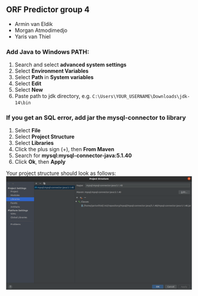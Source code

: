 ## ORF Predictor group 4
* Armin van Eldik
* Morgan Atmodimedjo
* Yaris van Thiel

### Add Java to Windows PATH:
1. Search and select **advanced system settings**
2. Select **Environment Variables**
3. Select **Path** in **System variables**
4. Select **Edit**
5. Select **New**
6. Paste path to jdk directory, e.g. ```C:\Users\YOUR_USERNAME\Downloads\jdk-14\bin```

### If you get an SQL error, add jar the mysql-connector to library
1. Select **File**
2. Select **Project Structure**
3. Select **Libraries**
4. Click the plus sign (+), then **From Maven**
5. Search for **mysql:mysql-connector-java:5.1.40**
6. Click **Ok**, then **Apply**

Your project structure should look as follows:
![Project Structure](images/project_structure.png)
